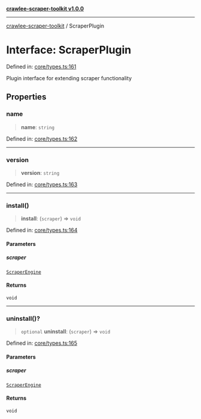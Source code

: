 [**crawlee-scraper-toolkit v1.0.0**](../README.md)

***

[crawlee-scraper-toolkit](../globals.md) / ScraperPlugin

# Interface: ScraperPlugin

Defined in: [core/types.ts:161](https://github.com/devalexanderdaza/crawlee-scraper-toolkit/blob/main/src/core/types.ts#L161)

Plugin interface for extending scraper functionality

## Properties

### name

> **name**: `string`

Defined in: [core/types.ts:162](https://github.com/devalexanderdaza/crawlee-scraper-toolkit/blob/main/src/core/types.ts#L162)

***

### version

> **version**: `string`

Defined in: [core/types.ts:163](https://github.com/devalexanderdaza/crawlee-scraper-toolkit/blob/main/src/core/types.ts#L163)

***

### install()

> **install**: (`scraper`) => `void`

Defined in: [core/types.ts:164](https://github.com/devalexanderdaza/crawlee-scraper-toolkit/blob/main/src/core/types.ts#L164)

#### Parameters

##### scraper

[`ScraperEngine`](ScraperEngine.md)

#### Returns

`void`

***

### uninstall()?

> `optional` **uninstall**: (`scraper`) => `void`

Defined in: [core/types.ts:165](https://github.com/devalexanderdaza/crawlee-scraper-toolkit/blob/main/src/core/types.ts#L165)

#### Parameters

##### scraper

[`ScraperEngine`](ScraperEngine.md)

#### Returns

`void`
